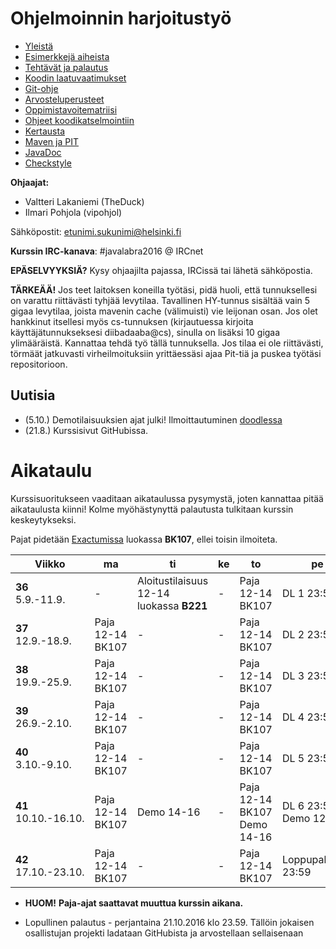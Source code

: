 # Ohjelmoinnin harjoitustyö
* [Yleistä](ohjeet/Yleista.md)
* [Esimerkkejä aiheista](ohjeet/Esimerkkeja-aiheista.md)
* [Tehtävät ja palautus](ohjeet/Tehtavat-ja-palautus.md)
* [Koodin laatuvaatimukset](ohjeet/Koodin-laatuvaatimukset.md)
* [Git-ohje](ohjeet/Git-ohje.md)
* [Arvosteluperusteet](ohjeet/Arvosteluperusteet.md)
* [Oppimistavoitematriisi](http://www.cs.helsinki.fi/courses/58160/matriisi)
* [Ohjeet koodikatselmointiin](ohjeet/Koodikatselmointi.md)
* [Kertausta](ohjeet/Kertausta.md)
* [Maven ja PIT](ohjeet/Maven-ja-PIT.md)
* [JavaDoc](ohjeet/JavaDoc.md)
* [Checkstyle](ohjeet/Checkstyle.md)

**Ohjaajat:**
* Valtteri Lakaniemi (TheDuck)
* Ilmari Pohjola (vipohjol)

Sähköpostit: etunimi.sukunimi@helsinki.fi

**Kurssin IRC-kanava**:
\#javalabra2016 @ IRCnet

**EPÄSELVYYKSIÄ?** Kysy ohjaajilta pajassa, IRCissä tai lähetä sähköpostia.

**TÄRKEÄÄ!** Jos teet laitoksen koneilla työtäsi, pidä huoli, että tunnuksellesi on varattu riittävästi tyhjää levytilaa. Tavallinen HY-tunnus sisältää vain 5 gigaa levytilaa, joista mavenin cache (välimuisti) vie leijonan osan. Jos olet hankkinut itsellesi myös cs-tunnuksen (kirjautuessa kirjoita käyttäjätunnukseksesi diibadaaba@cs), sinulla on lisäksi 10 gigaa ylimääräistä. Kannattaa tehdä työ tällä tunnuksella. Jos tilaa ei ole riittävästi, törmäät jatkuvasti virheilmoituksiin yrittäessäsi ajaa Pit-tiä ja puskea työtäsi repositorioon. 

## Uutisia

* (5.10.) Demotilaisuuksien ajat julki! Ilmoittautuminen [doodlessa](http://doodle.com/poll/daxz5swkasm765gr)
* (21.8.) Kurssisivut GitHubissa. 

# Aikataulu

Kurssisuoritukseen vaaditaan aikataulussa pysymystä, joten kannattaa pitää aikataulusta kiinni! Kolme myöhästynyttä palautusta tulkitaan kurssin keskeytykseksi.

Pajat pidetään [Exactumissa](http://www.helsinki.fi/teknos/opetustilat/kumpula/gh2b/default.htm) luokassa **BK107**, ellei toisin ilmoiteta.

| Viikko | ma | ti | ke | to | pe | la | su |
| --- | --- | --- | --- | --- | --- | --- | --- |
| **36** <br> 5.9.-11.9. | - | Aloitustilaisuus 12-14 luokassa **B221** | - | Paja <br> 12-14 BK107 | DL 1 23:59 | - | - |
| **37** <br> 12.9.-18.9. | Paja <br> 12-14 BK107 | - | - | Paja <br> 12-14 BK107 | DL 2 23:59 | - | - |
| **38** <br> 19.9.-25.9.  | Paja <br> 12-14 BK107 | - | - | Paja <br> 12-14 BK107 | DL 3 23:59 | - | Katselmointi 1 DL 23:59 |
| **39** <br> 26.9.-2.10.  | Paja <br> 12-14 BK107 | - | - | Paja <br> 12-14 BK107 | DL 4 23:59 | - | - |
| **40** <br> 3.10.-9.10. | Paja <br> 12-14 BK107 | - | - | Paja <br> 12-14 BK107 | DL 5 23:59 | - | Katselmointi 2 DL 23:59 |
| **41** <br> 10.10.-16.10. | Paja <br> 12-14 BK107 | Demo 14-16 | - | Paja <br> 12-14 BK107 <br> Demo 14-16 | DL 6 23:59 <br> Demo 12-14 | - | - |
| **42** <br> 17.10.-23.10. | Paja <br> 12-14 BK107 | - | - | Paja <br> 12-14 BK107 | Loppupalautus 23:59 | - | - |

* **HUOM!** **Paja-ajat saattavat muuttua kurssin aikana.**

* Lopullinen palautus - perjantaina 21.10.2016 klo 23.59. Tällöin jokaisen osallistujan projekti ladataan GitHubista ja arvostellaan sellaisenaan
